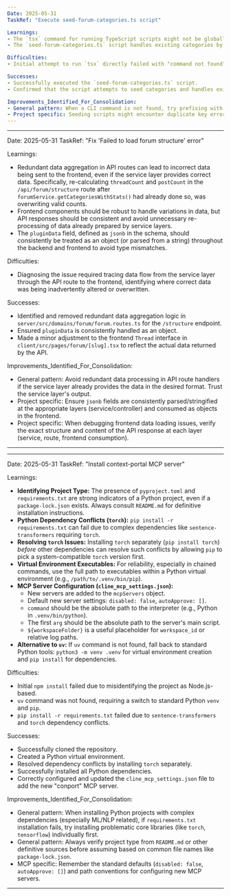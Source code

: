 ```yaml
---
Date: 2025-05-31
TaskRef: "Execute seed-forum-categories.ts script"

Learnings:
- The `tsx` command for running TypeScript scripts might not be globally available, requiring `npx tsx` for execution from `node_modules/.bin`. This aligns with how `db:create-tables` is executed in `package.json`.
- The `seed-forum-categories.ts` script handles existing categories by skipping them or throwing duplicate key errors if the `category_id` already exists, which is expected behavior for idempotent seeding.

Difficulties:
- Initial attempt to run `tsx` directly failed with "command not found". This was resolved by using `npx tsx`.

Successes:
- Successfully executed the `seed-forum-categories.ts` script.
- Confirmed that the script attempts to seed categories and handles existing ones.

Improvements_Identified_For_Consolidation:
- General pattern: When a CLI command is not found, try prefixing with `npx` if it's a package executable.
- Project specific: Seeding scripts might encounter duplicate key errors if run on an already populated database; ensure scripts are idempotent or handle existing data gracefully.
---
```

---
Date: 2025-05-31
TaskRef: "Fix 'Failed to load forum structure' error"

Learnings:
- Redundant data aggregation in API routes can lead to incorrect data being sent to the frontend, even if the service layer provides correct data. Specifically, re-calculating `threadCount` and `postCount` in the `/api/forum/structure` route after `forumService.getCategoriesWithStats()` had already done so, was overwriting valid counts.
- Frontend components should be robust to handle variations in data, but API responses should be consistent and avoid unnecessary re-processing of data already prepared by service layers.
- The `pluginData` field, defined as `jsonb` in the schema, should consistently be treated as an object (or parsed from a string) throughout the backend and frontend to avoid type mismatches.

Difficulties:
- Diagnosing the issue required tracing data flow from the service layer through the API route to the frontend, identifying where correct data was being inadvertently altered or overwritten.

Successes:
- Identified and removed redundant data aggregation logic in `server/src/domains/forum/forum.routes.ts` for the `/structure` endpoint.
- Ensured `pluginData` is consistently handled as an object.
- Made a minor adjustment to the frontend `Thread` interface in `client/src/pages/forum/[slug].tsx` to reflect the actual data returned by the API.

Improvements_Identified_For_Consolidation:
- General pattern: Avoid redundant data processing in API route handlers if the service layer already provides the data in the desired format. Trust the service layer's output.
- Project specific: Ensure `jsonb` fields are consistently parsed/stringified at the appropriate layers (service/controller) and consumed as objects in the frontend.
- Project specific: When debugging frontend data loading issues, verify the exact structure and content of the API response at each layer (service, route, frontend consumption).
---
---
Date: 2025-05-31
TaskRef: "Install context-portal MCP server"

Learnings:
- **Identifying Project Type:** The presence of `pyproject.toml` and `requirements.txt` are strong indicators of a Python project, even if a `package-lock.json` exists. Always consult `README.md` for definitive installation instructions.
- **Python Dependency Conflicts (`torch`):** `pip install -r requirements.txt` can fail due to complex dependencies like `sentence-transformers` requiring `torch`.
- **Resolving `torch` Issues:** Installing `torch` separately (`pip install torch`) *before* other dependencies can resolve such conflicts by allowing `pip` to pick a system-compatible `torch` version first.
- **Virtual Environment Executables:** For reliability, especially in chained commands, use the full path to executables within a Python virtual environment (e.g., `/path/to/.venv/bin/pip`).
- **MCP Server Configuration (`cline_mcp_settings.json`):**
    - New servers are added to the `mcpServers` object.
    - Default new server settings: `disabled: false`, `autoApprove: []`.
    - `command` should be the absolute path to the interpreter (e.g., Python in `.venv/bin/python`).
    - The first `arg` should be the absolute path to the server's main script.
    - `${workspaceFolder}` is a useful placeholder for `workspace_id` or relative log paths.
- **Alternative to `uv`:** If `uv` command is not found, fall back to standard Python tools: `python3 -m venv .venv` for virtual environment creation and `pip install` for dependencies.

Difficulties:
- Initial `npm install` failed due to misidentifying the project as Node.js-based.
- `uv` command was not found, requiring a switch to standard Python `venv` and `pip`.
- `pip install -r requirements.txt` failed due to `sentence-transformers` and `torch` dependency conflicts.

Successes:
- Successfully cloned the repository.
- Created a Python virtual environment.
- Resolved dependency conflicts by installing `torch` separately.
- Successfully installed all Python dependencies.
- Correctly configured and updated the `cline_mcp_settings.json` file to add the new "conport" MCP server.

Improvements_Identified_For_Consolidation:
- General pattern: When installing Python projects with complex dependencies (especially ML/NLP related), if `requirements.txt` installation fails, try installing problematic core libraries (like `torch`, `tensorflow`) individually first.
- General pattern: Always verify project type from `README.md` or other definitive sources before assuming based on common file names like `package-lock.json`.
- MCP specific: Remember the standard defaults (`disabled: false`, `autoApprove: []`) and path conventions for configuring new MCP servers.
---
